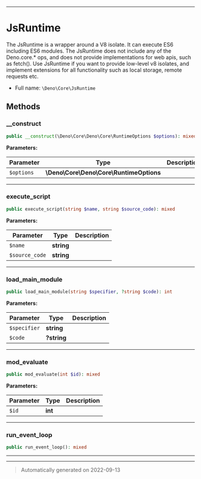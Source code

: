 ***

# JsRuntime

The JsRuntime is a wrapper around a V8 isolate. It can execute ES6 including ES6 modules. The JsRuntime
does not include any of the Deno.core.* ops, and does not provide implementations for web apis, such as
fetch(). Use JsRuntime if you want to provide low-level v8 isolates, and implement extensions for all
functionality such as local storage, remote requests etc.



* Full name: `\Deno\Core\JsRuntime`




## Methods


### __construct



```php
public __construct(\Deno\Core\Deno\Core\RuntimeOptions $options): mixed
```








**Parameters:**

| Parameter | Type | Description |
|-----------|------|-------------|
| `$options` | **\Deno\Core\Deno\Core\RuntimeOptions** |  |




***

### execute_script



```php
public execute_script(string $name, string $source_code): mixed
```








**Parameters:**

| Parameter | Type | Description |
|-----------|------|-------------|
| `$name` | **string** |  |
| `$source_code` | **string** |  |




***

### load_main_module



```php
public load_main_module(string $specifier, ?string $code): int
```








**Parameters:**

| Parameter | Type | Description |
|-----------|------|-------------|
| `$specifier` | **string** |  |
| `$code` | **?string** |  |




***

### mod_evaluate



```php
public mod_evaluate(int $id): mixed
```








**Parameters:**

| Parameter | Type | Description |
|-----------|------|-------------|
| `$id` | **int** |  |




***

### run_event_loop



```php
public run_event_loop(): mixed
```











***


***
> Automatically generated on 2022-09-13
